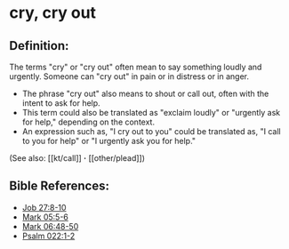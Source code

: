 # cry, cry out #

## Definition: ##

The terms "cry" or "cry out" often mean to say something loudly and urgently. Someone can "cry out" in pain or in distress or in anger.

* The phrase "cry out" also means to shout or call out, often with the intent to ask for help.
* This term could also be translated as "exclaim loudly" or "urgently ask for help," depending on the context.
* An expression such as, "I cry out to you"  could be translated as, "I call to you for help" or "I urgently ask you for help."

(See also: [[kt/call]] **·** [[other/plead]])

## Bible References: ##

* [Job 27:8-10](en/tn/job/help/27/08)
* [Mark 05:5-6](en/tn/mrk/help/05/05)
* [Mark 06:48-50](en/tn/mrk/help/06/48)
* [Psalm 022:1-2](en/tn/psa/help/22/01)